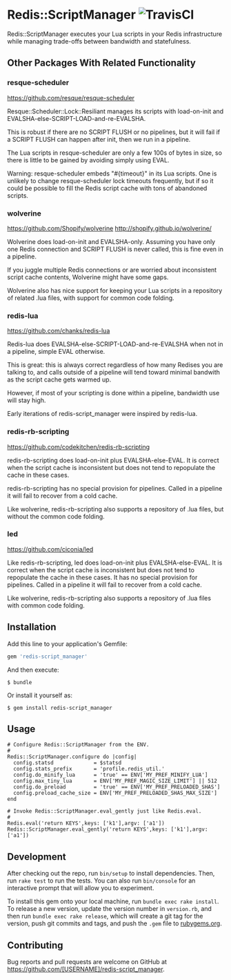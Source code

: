# Redis::ScriptManager ![TravisCI](https://travis-ci.org/ProsperWorks/redis-script_manager.svg?branch=master)

Redis::ScriptManager executes your Lua scripts in your Redis
infrastructure while managing trade-offs between bandwidth and
statefulness.

## Other Packages With Related Functionality

### resque-scheduler

https://github.com/resque/resque-scheduler

Resque::Scheduler::Lock::Resiliant manages its scripts with
load-on-init and EVALSHA-else-SCRIPT-LOAD-and-re-EVALSHA.

This is robust if there are no SCRIPT FLUSH or no pipelines, but it
will fail if a SCRIPT FLUSH can happen after init, then we run in a
pipeline.

The Lua scripts in resque-scheduler are only a few 100s of bytes in
size, so there is little to be gained by avoiding simply using EVAL.

Warning: resque-scheduler embeds "#{timeout}" in its Lua scripts.  One
is unlikely to change resque-scheduler lock timeouts frequently, but
if so it could be possible to fill the Redis script cache with tons of
abandoned scripts.

### wolverine

https://github.com/Shopify/wolverine
http://shopify.github.io/wolverine/

Wolverine does load-on-init and EVALSHA-only.  Assuming you have only
one Redis connection and SCRIPT FLUSH is never called, this is fine
even in a pipeline.

If you juggle multiple Redis connections or are worried about
inconsistent script cache contents, Wolverine might have some gaps.

Wolverine also has nice support for keeping your Lua scripts in a
repository of related .lua files, with support for common code
folding.

### redis-lua

https://github.com/chanks/redis-lua

Redis-lua does EVALSHA-else-SCRIPT-LOAD-and-re-EVALSHA when not in a
pipeline, simple EVAL otherwise.

This is great: this is always correct regardless of how many Redises
you are talking to, and calls outside of a pipeline will tend toward
minimal bandwith as the script cache gets warmed up.

However, if most of your scripting is done within a pipeline,
bandwidth use will stay high.

Early iterations of redis-script_manager were inspired by redis-lua.

### redis-rb-scripting

https://github.com/codekitchen/redis-rb-scripting

redis-rb-scripting does load-on-init plus EVALSHA-else-EVAL.  It is
correct when the script cache is inconsistent but does not tend to
repopulate the cache in these cases.

redis-rb-scripting has no special provision for pipelines.  Called in
a pipeline it will fail to recover from a cold cache.

Like wolverine, redis-rb-scripting also supports a repository of .lua
files, but without the common code folding.

### led

https://github.com/ciconia/led

Like redis-rb-scripting, led does load-on-init plus EVALSHA-else-EVAL.
It is correct when the script cache is inconsistent but does not tend
to repopulate the cache in these cases.  It has no special provision
for pipelines.  Called in a pipeline it will fail to recover from a
cold cache.

Like wolverine, redis-rb-scripting also supports a repository of .lua
files with common code folding.


## Installation

Add this line to your application's Gemfile:

```ruby
gem 'redis-script_manager'
```

And then execute:

    $ bundle

Or install it yourself as:

    $ gem install redis-script_manager

## Usage

    # Configure Redis::ScriptManager from the ENV.
    #
    Redis::ScriptManager.configure do |config|
      config.statsd             = $statsd
      config.stats_prefix       = 'profile.redis_util.'
      config.do_minify_lua      = 'true' == ENV['MY_PREF_MINIFY_LUA']
      config.max_tiny_lua       = ENV['MY_PREF_MAGIC_SIZE_LIMIT'] || 512
      config.do_preload         = 'true' == ENV['MY_PREF_PRELOADED_SHAS']
      config.preload_cache_size = ENV['MY_PREF_PRELOADED_SHAS_MAX_SIZE']
    end

    # Invoke Redis::ScriptManager.eval_gently just like Redis.eval.
    #
    Redis.eval('return KEYS',keys: ['k1'],argv: ['a1'])
    Redis::ScriptManager.eval_gently('return KEYS',keys: ['k1'],argv: ['a1'])

## Development

After checking out the repo, run `bin/setup` to install
dependencies. Then, run `rake test` to run the tests. You can also run
`bin/console` for an interactive prompt that will allow you to
experiment.

To install this gem onto your local machine, run `bundle exec rake
install`. To release a new version, update the version number in
`version.rb`, and then run `bundle exec rake release`, which will
create a git tag for the version, push git commits and tags, and push
the `.gem` file to [rubygems.org](https://rubygems.org).

## Contributing

Bug reports and pull requests are welcome on GitHub at
https://github.com/[USERNAME]/redis-script_manager.

